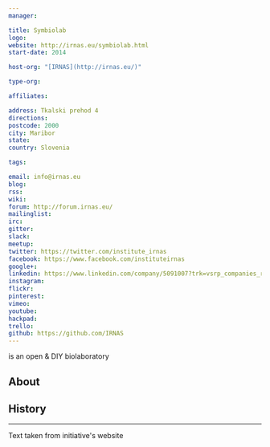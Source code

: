 ```yaml
---
manager:

title: Symbiolab
logo:
website: http://irnas.eu/symbiolab.html
start-date: 2014

host-org: "[IRNAS](http://irnas.eu/)"

type-org:

affiliates:

address: Tkalski prehod 4
directions:
postcode: 2000
city: Maribor
state:
country: Slovenia

tags:

email: info@irnas.eu
blog:
rss:
wiki:
forum: http://forum.irnas.eu/
mailinglist:
irc:
gitter:
slack:
meetup:
twitter: https://twitter.com/institute_irnas
facebook: https://www.facebook.com/instituteirnas
google+:
linkedin: https://www.linkedin.com/company/5091007?trk=vsrp_companies_res_name&trkInfo=VSRPsearchId%3A2145770871449478448235%2CVSRPtargetId%3A5091007%2CVSRPcmpt%3Aprimary
instagram:
flickr:
pinterest:
vimeo:
youtube:
hackpad:
trello:
github: https://github.com/IRNAS
---
```

is an open & DIY biolaboratory

## About

## History

---
Text taken from initiative's website
